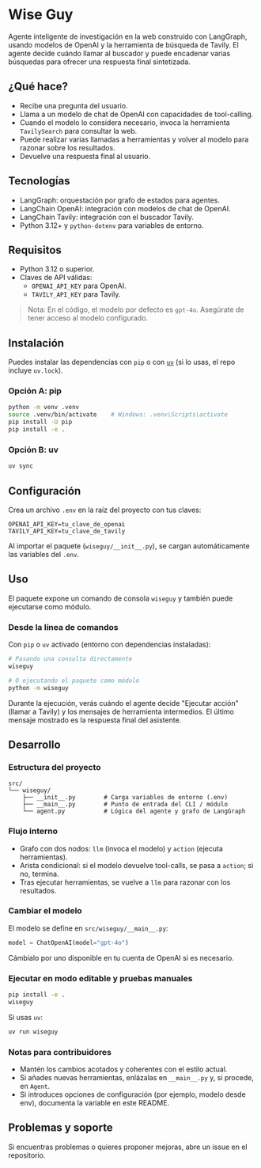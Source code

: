 # Wise Guy

Agente inteligente de investigación en la web construido con LangGraph, usando modelos de OpenAI y la herramienta de búsqueda de Tavily. El agente decide cuándo llamar al buscador y puede encadenar varias búsquedas para ofrecer una respuesta final sintetizada.

## ¿Qué hace?

- Recibe una pregunta del usuario.
- Llama a un modelo de chat de OpenAI con capacidades de tool-calling.
- Cuando el modelo lo considera necesario, invoca la herramienta `TavilySearch` para consultar la web.
- Puede realizar varias llamadas a herramientas y volver al modelo para razonar sobre los resultados.
- Devuelve una respuesta final al usuario.

## Tecnologías

- LangGraph: orquestación por grafo de estados para agentes.
- LangChain OpenAI: integración con modelos de chat de OpenAI.
- LangChain Tavily: integración con el buscador Tavily.
- Python 3.12+ y `python-dotenv` para variables de entorno.

## Requisitos

- Python 3.12 o superior.
- Claves de API válidas:
  - `OPENAI_API_KEY` para OpenAI.
  - `TAVILY_API_KEY` para Tavily.

> Nota: En el código, el modelo por defecto es `gpt-4o`. Asegúrate de tener acceso al modelo configurado.

## Instalación

Puedes instalar las dependencias con `pip` o con [`uv`](https://github.com/astral-sh/uv) (si lo usas, el repo incluye `uv.lock`).

### Opción A: pip

```bash
python -m venv .venv
source .venv/bin/activate    # Windows: .venv\Scripts\activate
pip install -U pip
pip install -e .
```

### Opción B: uv

```bash
uv sync
```

## Configuración

Crea un archivo `.env` en la raíz del proyecto con tus claves:

```env
OPENAI_API_KEY=tu_clave_de_openai
TAVILY_API_KEY=tu_clave_de_tavily
```

Al importar el paquete (`wiseguy/__init__.py`), se cargan automáticamente las variables del `.env`.

## Uso

El paquete expone un comando de consola `wiseguy` y también puede ejecutarse como módulo.

### Desde la línea de comandos

Con `pip` o `uv` activado (entorno con dependencias instaladas):

```bash
# Pasando una consulta directamente
wiseguy

# O ejecutando el paquete como módulo
python -m wiseguy
```

Durante la ejecución, verás cuándo el agente decide "Ejecutar acción" (llamar a Tavily) y los mensajes de herramienta intermedios. El último mensaje mostrado es la respuesta final del asistente.

## Desarrollo

### Estructura del proyecto

```
src/
└── wiseguy/
    ├── __init__.py        # Carga variables de entorno (.env)
    ├── __main__.py        # Punto de entrada del CLI / módulo
    └── agent.py           # Lógica del agente y grafo de LangGraph
```

### Flujo interno

- Grafo con dos nodos: `llm` (invoca el modelo) y `action` (ejecuta herramientas).
- Arista condicional: si el modelo devuelve tool-calls, se pasa a `action`; si no, termina.
- Tras ejecutar herramientas, se vuelve a `llm` para razonar con los resultados.

### Cambiar el modelo

El modelo se define en `src/wiseguy/__main__.py`:

```python
model = ChatOpenAI(model="gpt-4o")
```

Cámbialo por uno disponible en tu cuenta de OpenAI si es necesario.

### Ejecutar en modo editable y pruebas manuales

```bash
pip install -e .
wiseguy
```

Si usas `uv`:

```bash
uv run wiseguy
```

### Notas para contribuidores

- Mantén los cambios acotados y coherentes con el estilo actual.
- Si añades nuevas herramientas, enlázalas en `__main__.py` y, si procede, en `Agent`.
- Si introduces opciones de configuración (por ejemplo, modelo desde env), documenta la variable en este README.

## Problemas y soporte

Si encuentras problemas o quieres proponer mejoras, abre un issue en el repositorio.
